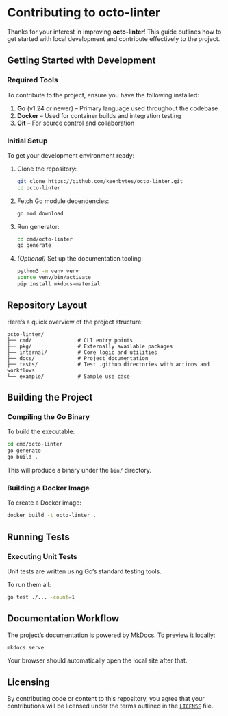 # Contributing to octo-linter

Thanks for your interest in improving **octo-linter**! This guide outlines how to get started with local development and contribute effectively to the project.

## Getting Started with Development

### Required Tools

To contribute to the project, ensure you have the following installed:

1. **Go** (v1.24 or newer) – Primary language used throughout the codebase
2. **Docker** – Used for container builds and integration testing
3. **Git** – For source control and collaboration

### Initial Setup

To get your development environment ready:

1. Clone the repository:

   ```bash
   git clone https://github.com/keenbytes/octo-linter.git
   cd octo-linter
   ```

2. Fetch Go module dependencies:

   ```bash
   go mod download
   ```

3. Run generator:

   ```bash
   cd cmd/octo-linter
   go generate
   ```

4. *(Optional)* Set up the documentation tooling:

   ```bash
   python3 -m venv venv
   source venv/bin/activate
   pip install mkdocs-material
   ```

## Repository Layout

Here’s a quick overview of the project structure:

```
octo-linter/
├── cmd/               # CLI entry points
├── pkg/               # Externally available packages
├── internal/          # Core logic and utilities
├── docs/              # Project documentation
├── tests/             # Test .github directories with actions and workflows
└── example/           # Sample use case
```

## Building the Project

### Compiling the Go Binary

To build the executable:

```bash
cd cmd/octo-linter
go generate
go build .
```

This will produce a binary under the `bin/` directory.

### Building a Docker Image

To create a Docker image:

```bash
docker build -t octo-linter .
```

## Running Tests

### Executing Unit Tests

Unit tests are written using Go’s standard testing tools.

To run them all:

```bash
go test ./... -count=1
```

## Documentation Workflow

The project’s documentation is powered by MkDocs. To preview it locally:

```bash
mkdocs serve
```

Your browser should automatically open the local site after that.

## Licensing

By contributing code or content to this repository, you agree that your contributions will be licensed under the terms outlined in the [`LICENSE`](./LICENSE) file.
